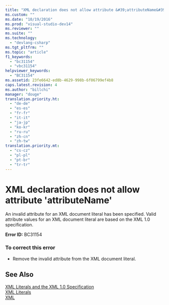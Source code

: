 ```yaml
---
title: "XML declaration does not allow attribute &#39;attributeName&#39; | hehe"
ms.custom: ""
ms.date: "10/19/2016"
ms.prod: "visual-studio-dev14"
ms.reviewer: ""
ms.suite: ""
ms.technology: 
  - "devlang-csharp"
ms.tgt_pltfrm: ""
ms.topic: "article"
f1_keywords: 
  - "bc31154"
  - "vbc31154"
helpviewer_keywords: 
  - "BC31154"
ms.assetid: 23fe6642-ed8b-4629-998b-6f06799ef4b8
caps.latest.revision: 4
ms.author: "billchi"
manager: "douge"
translation.priority.ht: 
  - "de-de"
  - "es-es"
  - "fr-fr"
  - "it-it"
  - "ja-jp"
  - "ko-kr"
  - "ru-ru"
  - "zh-cn"
  - "zh-tw"
translation.priority.mt: 
  - "cs-cz"
  - "pl-pl"
  - "pt-br"
  - "tr-tr"
---
```

# XML declaration does not allow attribute &#39;attributeName&#39;
An invalid attribute for an XML document literal has been specified. Valid attribute values for an XML document literal are based on the XML 1.0 specification.  
  
 **Error ID:** BC31154  
  
### To correct this error  
  
-   Remove the invalid attribute from the XML document literal.  
  
## See Also  
 [XML Literals and the XML 1.0 Specification](../Topic/XML%20Literals%20and%20the%20XML%201.0%20Specification%20\(Visual%20Basic\).md)   
 [XML Literals](../Topic/XML%20Literals%20\(Visual%20Basic\).md)   
 [XML](../Topic/XML%20in%20Visual%20Basic.md)
